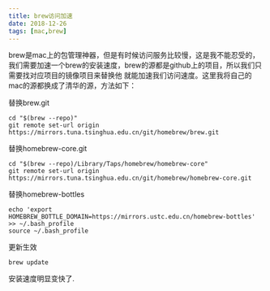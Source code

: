 ```yaml
---
title: brew访问加速
date: 2018-12-26
tags: [mac,brew]
---
```

brew是mac上的包管理神器，但是有时候访问服务比较慢，这是我不能忍受的，我们需要加速一个brew的安装速度，brew的源都是github上的项目，所以我们只需要找对应项目的镜像项目来替换他
就能加速我们访问速度。这里我将自己的mac的源都换成了清华的源，方法如下：

替换brew.git
```shell
cd "$(brew --repo)"
git remote set-url origin https://mirrors.tuna.tsinghua.edu.cn/git/homebrew/brew.git
```

替换homebrew-core.git
```shell
cd "$(brew --repo)/Library/Taps/homebrew/homebrew-core"
git remote set-url origin https://mirrors.tuna.tsinghua.edu.cn/git/homebrew/homebrew-core.git
```

替换homebrew-bottles
```
echo 'export HOMEBREW_BOTTLE_DOMAIN=https://mirrors.ustc.edu.cn/homebrew-bottles' >> ~/.bash_profile
source ~/.bash_profile
```

更新生效
```shell
brew update
```
安装速度明显变快了.
